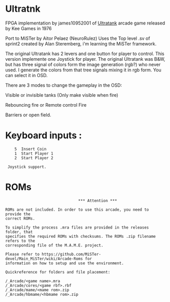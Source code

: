# Ultratnk

FPGA implementation by james10952001 of [Ultratank](https://github.com/james10952001/UltraTank) arcade game released by Kee Games in 1976

Port to MiSTer by Aitor Pelaez (NeuroRulez)
Uses the Top level .sv of sprint2 created by Alan Steremberg, i'm learning the MiSTer framework.

The original Ultratank has 2 levers and one button for player to control. This version implemente one Joystick for player.
The original Ultratank was B&W, but has three signal of colors form the image generation (rgb?) who never used.
I generate the colors from that tree signals mixing it in rgb form. You can select it in OSD.

There are 3 modes to change the gameplay in the OSD:

Visible or invisible tanks (Only make visible when fire)

Rebouncing fire or Remote control Fire

Barriers or open field.

# Keyboard inputs :
```
	5  Insert Coin
	1  Start Player 1
	2  Start Player 2
	
 Joystick support. 
```
 
# ROMs
```
                                *** Attention ***

ROMs are not included. In order to use this arcade, you need to provide the
correct ROMs.

To simplify the process .mra files are provided in the releases folder, that
specifies the required ROMs with checksums. The ROMs .zip filename refers to the
corresponding file of the M.A.M.E. project.

Please refer to https://github.com/MiSTer-devel/Main_MiSTer/wiki/Arcade-Roms for
information on how to setup and use the environment.

Quickreference for folders and file placement:

/_Arcade/<game name>.mra
/_Arcade/cores/<game rbf>.rbf
/_Arcade/mame/<mame rom>.zip
/_Arcade/hbmame/<hbmame rom>.zip

```
